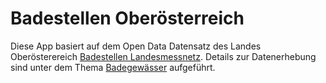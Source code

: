 Badestellen Oberösterreich
======================

Diese App basiert auf dem Open Data Datensatz des Landes Oberösterereich 
[Badestellen Landesmessnetz](http://www.land-oberoesterreich.gv.at/cps/rde/xfw/ooe/122310_DEU_HTML.htm).
Details zur Datenerhebung sind unter dem Thema [Badegewässer](http://www.land-oberoesterreich.gv.at/cps/rde/xchg/ooe/hs.xsl/13042_DEU_HTML.htm)
aufgeführt.
